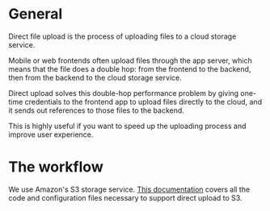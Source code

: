 # General

Direct file upload is the process of uploading files to a cloud storage service.

Mobile or web frontends often upload files through the app server, which means that the file does a double hop: from the frontend to the backend, then from the backend to the cloud storage service.

Direct upload solves this double-hop performance problem by giving one-time credentials to the frontend app to upload files directly to the cloud, and it sends out references to those files to the backend.

This is highly useful if you want to speed up the uploading process and improve user experience.

# The workflow

We use Amazon's S3 storage service. [This documentation](https://www.ironin.it/blog/store-your-files-on-s3-using-the-ruby-shrine-gem-part-2.html)
covers all the code and configuration files necessary to support direct upload to S3.
